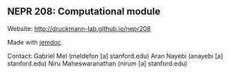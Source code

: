 ## NEPR 208: Computational module

Website: http://druckmann-lab.github.io/nepr208

Made with [jemdoc](http://jemdoc.jaboc.net/index.html).

Contact: 
Gabriel Mel (meldefon [a] stanford.edu)
Aran Nayebi (anayebi [a] stanford.edu)
Niru Maheswaranathan (nirum [a] stanford.edu)
